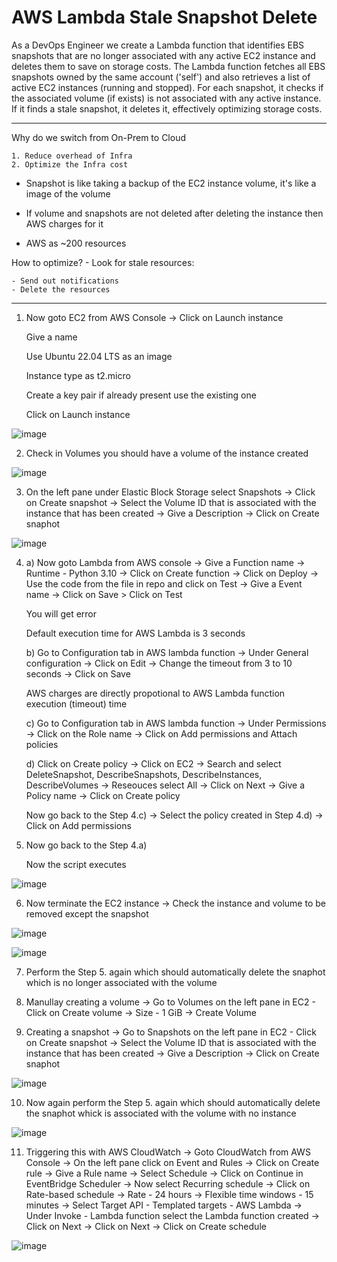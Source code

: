 # AWS Lambda Stale Snapshot Delete 

As a DevOps Engineer we create a Lambda function that identifies EBS snapshots that are no longer associated with any active EC2 instance and deletes them to save on storage costs. The Lambda function fetches all EBS snapshots owned by the same account ('self') and also retrieves a list of active EC2 instances (running and stopped). For each snapshot, it checks if the associated volume (if exists) is not associated with any active instance. If it finds a stale snapshot, it deletes it, effectively optimizing storage costs.

---
Why do we switch from On-Prem to Cloud
```
1. Reduce overhead of Infra
2. Optimize the Infra cost
```

- Snapshot is like taking a backup of the EC2 instance volume, it's like a image of the volume

- If volume and snapshots are not deleted after deleting the instance then AWS charges for it

- AWS as ~200 resources

How to optimize? - Look for stale resources:
```
- Send out notifications
- Delete the resources
```
---
1. Now goto EC2 from AWS Console -> Click on Launch instance

    Give a name
    
    Use Ubuntu 22.04 LTS as an image
    
    Instance type as t2.micro
    
    Create a key pair if already present use the existing one
    
    Click on Launch instance

![image](https://github.com/Pavan-1997/AWS_Lambda_Stale_Snapshot_Delete/assets/32020205/02e08640-f00b-4f10-9a02-1d40c5b62e41)


2. Check in Volumes you should have a volume of the instance created

![image](https://github.com/Pavan-1997/AWS_Lambda_Stale_Snapshot_Delete/assets/32020205/0f905ac1-d3a8-4aa2-906f-98fbd1abcc52)


3. On the left pane under Elastic Block Storage select Snapshots -> Click on Create snapshot -> Select the Volume ID that is associated with the instance that has been created -> Give a Description -> Click on Create snaphot

![image](https://github.com/Pavan-1997/AWS_Lambda_Stale_Snapshot_Delete/assets/32020205/95144c87-c6b7-4d7d-994b-81e6fc2e1a5d)


4. a) Now goto Lambda from AWS console ->  Give a Function name ->  Runtime - Python 3.10 -> Click on Create function -> Click on Deploy -> Use the code from the file in repo and click on Test -> Give a Event name -> Click on Save > Click on Test

   You will get error 

   Default execution time for AWS Lambda is 3 seconds

    b) Go to Configuration tab in AWS lambda function -> Under General configuration -> Click on Edit -> Change the timeout from 3 to 10 seconds -> Click on Save
    
      AWS charges are directly propotional to AWS Lambda function execution (timeout) time

    c) Go to Configuration tab in AWS lambda function -> Under Permissions -> Click on the Role name -> Click on Add permissions and Attach policies 

    d) Click on Create policy -> Click on EC2 -> Search and select DeleteSnapshot, DescribeSnapshots, DescribeInstances, DescribeVolumes  -> Reseouces select All -> Click on Next -> Give a Policy name -> Click on Create policy

      Now go back to the Step 4.c) -> Select the policy created in Step 4.d) -> Click on Add permissions 


5. Now go back to the Step 4.a) 

   Now the script executes

![image](https://github.com/Pavan-1997/AWS_Lambda_Stale_Snapshot_Delete/assets/32020205/d65461bf-8087-4ed5-bde9-f3d856a46c52)


6. Now terminate the EC2 instance -> Check the instance and volume to be removed except the snapshot

![image](https://github.com/Pavan-1997/AWS_Lambda_Stale_Snapshot_Delete/assets/32020205/8b4b44cd-57c0-4971-9e39-1b2e4b0baa48)

![image](https://github.com/Pavan-1997/AWS_Lambda_Stale_Snapshot_Delete/assets/32020205/a15c16c0-50f1-4d18-89fe-bd876af641f9)


7. Perform the Step 5. again which should automatically delete the snaphot which is no longer associated with the volume 


8. Manullay creating a volume -> Go to Volumes on the left pane in EC2 - Click on Create volume -> Size - 1 GiB -> Create Volume


9. Creating a snapshot -> Go to Snapshots on the left pane in EC2 - Click on Create snapshot -> Select the Volume ID that is associated with the instance that has been created -> Give a Description -> Click on Create snaphot

![image](https://github.com/Pavan-1997/AWS_Lambda_Stale_Snapshot_Delete/assets/32020205/8fb488cf-4c77-4def-978e-62af19e0413b)


10. Now again perform the Step 5. again which should automatically delete the snaphot whick is associated with the volume with no instance

![image](https://github.com/Pavan-1997/AWS_Lambda_Stale_Snapshot_Delete/assets/32020205/3c4f9e03-9d85-42a1-967c-0f587ca31587)


11. Triggering this with AWS CloudWatch -> Goto CloudWatch from AWS Console -> On the left pane click on Event and Rules -> Click on Create rule -> Give a Rule name -> Select 	Schedule -> Click on Continue in EventBridge Scheduler -> Now select Recurring schedule -> Click on Rate-based schedule -> Rate - 24 hours -> Flexible time windows - 15 minutes -> Select Target API - Templated targets - AWS Lambda -> Under Invoke - Lambda function select the Lambda function created -> Click on Next -> Click on Next -> Click on Create schedule
 
![image](https://github.com/Pavan-1997/AWS_Lambda_Stale_Snapshot_Delete/assets/32020205/0e42fd81-8dde-43fc-9a03-0eb5b8f221e2)

